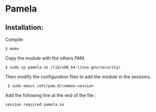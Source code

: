 # Pamela

Installation:
-------------

Compile:

    $ make

Copy the module with the others PAM.

    $ sudo cp pamela.so /lib/x86_64-linux-gnu/security/

Then modify the configuration files to add the module in the sessions.

     $ sudo emacs /etc/pam.d/common-session

Add the following line at the end of the file :

    session required pamela.so

